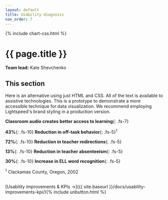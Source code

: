 ```yaml
---
layout: default
title: Usability diagnosis
nav_order: 7
---
```

{% include chart-css.html %}
# {{ page.title }}

**Team lead:** Kate Shevchenko

## This section
Here is an alternative using just HTML and CSS. All of the text is available to assistive technologies. This is a prototype to demonstrate a more accessible technique for data visualization. We recommend employing Lightspeed's brand styling in a production version.

**Classroom audio creates better access to learning**{: .fs-7}

<div class="charts bg-grey-dk-000">
    <div class="charts__chart chart--p43 chart--lg bg-grey-dk-300">
    </div><!-- /.charts__chart -->
</div><!-- /.charts -->

**43%**{: .fs-10} **Reduction in off-task behavior**{: .fs-5}<sup>1</sup>

<div class="charts bg-grey-dk-000">
    <div class="charts__chart chart--p72 chart--lg bg-grey-dk-300">
    </div><!-- /.charts__chart -->
</div><!-- /.charts -->

**72%**{: .fs-10} **Reduction in teacher redirections**{: .fs-5}

<div class="charts bg-grey-dk-000">
    <div class="charts__chart chart--p13 chart--lg bg-grey-dk-300">
    </div><!-- /.charts__chart -->
</div><!-- /.charts -->

**13%**{: .fs-10} **Reduction in teacher absenteeism**{: .fs-5}

<div class="charts bg-grey-dk-000">
    <div class="charts__chart chart--p30 chart--lg bg-grey-dk-300">
    </div><!-- /.charts__chart -->
</div><!-- /.charts -->

**30%**{: .fs-10} **Increase in ELL word recognition**{: .fs-5}

<sup>1</sup> Clackamas County, Oregon, 2002

<br>
[Usability improvements & KPIs →]({{ site.baseurl }}/docs/usability-improvements-kpi/){% include unbutton.html %}